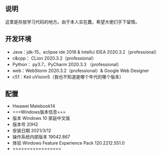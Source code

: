 ## 说明

这里是存放学习代码的地方。由于本人实在蠢，希望大佬们手下留情。

## 开发环境

* Java：jdk-15，eclipse ide 2018 & IntelliJ IDEA 2020.3.2（professional）
* c&cpp： CLion 2020.3.2（professional）
* Python： py3.7，PyCharm 2020.3.3 （professional）
* web：WebStorm 2020.3.2（professional）& Google Web Designer 
* c51：Keil uVision5（我也不知道是哪个年代的哪个版本）

## 配置

* Hwawei Matebook14
* ===Windows版本信息===
* 版本	Windows 10 家庭中文版
* 版本号	20H2
* 安装日期	‎2021/‎3/‎12
* 操作系统内部版本	19042.867
* 体验	Windows Feature Experience Pack 120.2212.551.0
* =================


